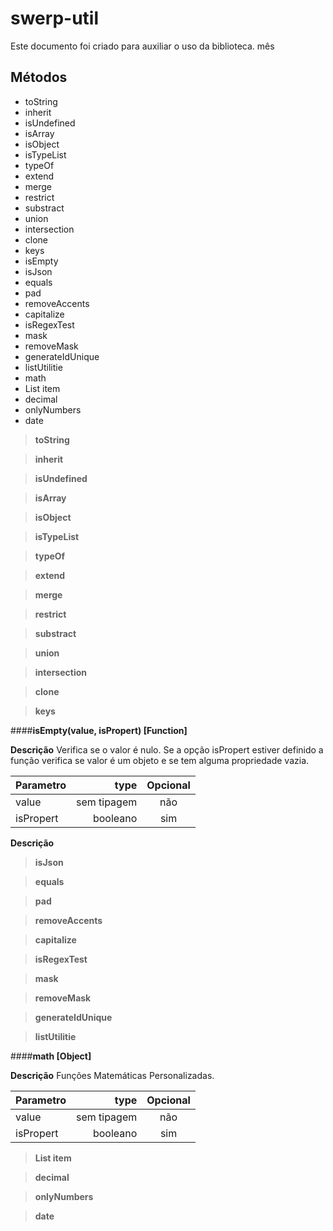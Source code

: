 # swerp-util

Este documento foi criado para auxiliar o uso da biblioteca. 
mês  

Métodos
-------------



 - toString
 - inherit
 - isUndefined
 - isArray
 - isObject
 - isTypeList
 - typeOf
 - extend
 - merge
 - restrict
 - substract
 - union
 - intersection
 - clone
 - keys
 - isEmpty
 - isJson
 - equals
 - pad
 - removeAccents
 - capitalize
 - isRegexTest
 - mask
 - removeMask
 - generateIdUnique
 - listUtilitie
 - math 
 - List item
 - decimal
 - onlyNumbers
 - date


> **toString**

> **inherit**

> **isUndefined**

> **isArray**

> **isObject**

> **isTypeList**

> **typeOf**

> **extend**

> **merge**

> **restrict**

> **substract**

> **union**

> **intersection**

> **clone**

> **keys**

####**isEmpty(value, isPropert) [Function]**

 **Descrição**
Verifica se o valor é nulo. Se a opção isPropert estiver definido a função verifica se valor é um objeto e se tem alguma propriedade vazia.

| Parametro     | type 			| Opcional  |
| :-------      | ----:			| :---: 	|
| value    		| sem tipagem	|  não	 	|
| isPropert     | booleano		|  sim  	|


**Descrição**

> **isJson**

> **equals**

> **pad**

> **removeAccents**

> **capitalize**

> **isRegexTest**

> **mask**

> **removeMask**

> **generateIdUnique**

> **listUtilitie**


####**math [Object]**
	
 **Descrição**
Funções Matemáticas Personalizadas.



| Parametro     | type 			| Opcional  |
| :-------      | ----:			| :---: 	|
| value    		| sem tipagem	|  não	 	|
| isPropert     | booleano		|  sim  	|


> **List item**

> **decimal**

> **onlyNumbers**

> **date**
